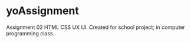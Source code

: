 # yoAssignment
Assignment 02 HTML CSS UX UI. Created for school project; in computer programming class.

